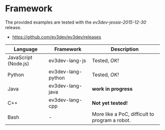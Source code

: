 
# Framework
The provided examples are tested with the _ev3dev-jessie-2015-12-30_ release. 

- https://github.com/ev3dev/ev3dev/releases

|  Language | Framework  | Description  | 
|---|---|---|
| JavaScript (Node.js)  | ev3dev-lang-js  | Tested, _OK!_  |
|  Python |  ev3dev-lang-python |  Tested, _OK!_ | 
|  Java |  ev3dev-lang-java |  __work in progress__ | 
|  C++ |  ev3dev-lang-cpp |  __Not yet tested!__ | 
|  Bash |  - |  More like a PoC, difficult to program a robot. | 

 

